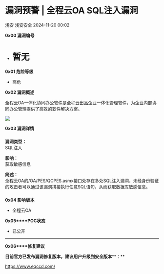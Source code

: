 #  漏洞预警 | 全程云OA SQL注入漏洞   
浅安  浅安安全   2024-11-20 00:02  
  
**0x00 漏洞编号**  
- # 暂无  
  
**0x01 危险等级**  
- 高危  
  
**0x02 漏洞概述**  
  
全程云OA一体化协同办公软件是全程云出品企业一体化管理软件，为企业内部协同办公管理提供了高效的软件解决方案。  
  
![](https://mmbiz.qpic.cn/sz_mmbiz_png/7stTqD182SUP55gXJX9UnHyoOUYLPM7fI1iaLlgBxHvanq736GZjjRBBPSQ9E4kIvrWib1ia6DZI0rsAWPgYNbTNw/640?wx_fmt=other&from=appmsg&tp=webp&wxfrom=5&wx_lazy=1&wx_co=1 "")  
  
**0x03 漏洞详情**  
###   
###   
  
**漏洞类型：**  
SQL注入  
  
**影响：**  
获取敏感信息  
  
**简述：**  
全程云OA的/OA/PES/QCPES.asmx接口处存在多处SQL注入漏洞，未经身份验证的攻击者可以通过该漏洞拼接执行任意SQL语句，从而获取数据库敏感信息。  
###   
  
**0x04 影响版本**  
- 全程云OA  
  
**0x05****POC状态**  
- 已公开  
  
****  
**0x06****修复建议**  
  
**目前官方已发布漏洞修复版本，建议用户升级到安全版本****：**  
  
https://www.eqccd.com/  
  
  
  
